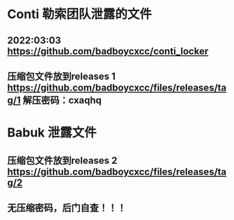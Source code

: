 
# Conti 勒索团队泄露的文件

## 2022:03:03 https://github.com/badboycxcc/conti_locker

## 压缩包文件放到releases 1 https://github.com/badboycxcc/files/releases/tag/1 解压密码：cxaqhq


# Babuk  泄露文件
## 压缩包文件放到releases 2 https://github.com/badboycxcc/files/releases/tag/2  
## 无压缩密码，后门自查！！！
